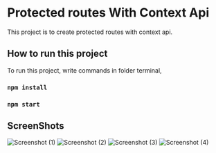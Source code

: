 # Protected routes With Context Api

This project is to create protected routes with context api.

## How to run this project

To run this project, write commands in folder terminal,

### `npm install`

### `npm start`

## ScreenShots


![Screenshot (1)](https://user-images.githubusercontent.com/110152208/182541853-6df0d235-f648-4bca-a268-405ac468bf72.png)
![Screenshot (2)](https://user-images.githubusercontent.com/110152208/182541873-3289f4a6-a934-4aa5-9126-42cc0d4bfa2f.png)
![Screenshot (3)](https://user-images.githubusercontent.com/110152208/182541886-4d4e782c-0895-4d37-862c-6b2b12443a89.png)
![Screenshot (4)](https://user-images.githubusercontent.com/110152208/182541895-785a5848-58b0-43d3-afef-59d8325f405d.png)

